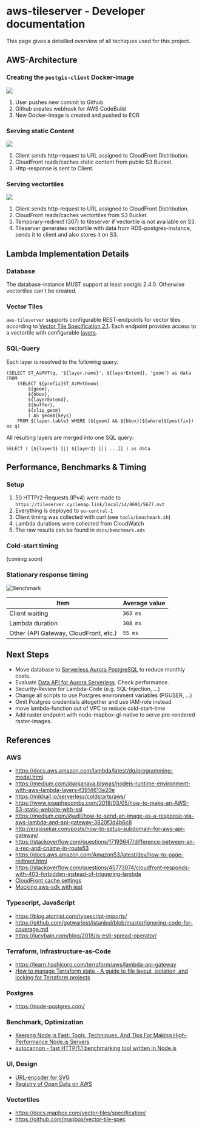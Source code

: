 # aws-tileserver - Developer documentation
This page gives a detailled overview of all techiques used for this project.

## AWS-Architecture

### Creating the `postgis-client` Docker-image

![](docs/img/CodeBuild-Docker.png)

1. User pushes new commit to Github
2. Github creates webhook for AWS CodeBuild
3. New Docker-Image is created and pushed to ECR

### Serving static Content

![](docs/img/CloudFront-static.png)

1. Client sends http-request to URL assigned to CloudFront Distribution.
2. CloudFront reads/caches static content from public S3 Bucket.
3. Http-response is sent to Client.

### Serving vectortiles 

![](docs/img/CloudFront-tiles.png)

1. Client sends http-request to URL assigned to CloudFront Distribution.
2. CloudFront reads/caches vectortiles from S3 Bucket.
3. Temporary-redirect (307) to tileserver if vectortile is not available on S3.
4. Tileserver generates vectortile with data from RDS-postgres-instance, sends it to client and also stores it on S3.

## Lambda Implementation Details

### Database

The database-instance MUST support at least postgis 2.4.0. Otherwise vectortiles can't be created.

### Vector Tiles

`aws-tileserver` supports configurable REST-endpoints for vector tiles according to [Vector Tile Specification 2.1](https://github.com/mapbox/vector-tile-spec/tree/master/2.1). Each endpoint provides access to a vectortile with configurable [layers](https://github.com/mapbox/vector-tile-spec/tree/master/2.1#41-layers).


### SQL-Query

Each layer is resolved to the following query:

```
(SELECT ST_AsMVT(q, '${layer.name}', ${layerExtend}, 'geom') as data FROM
    (SELECT ${prefix}ST_AsMvtGeom(
        ${geom},
        ${bbox},
        ${layerExtend},
        ${buffer},
        ${clip_geom}
        ) AS geom${keys}
    FROM ${layer.table} WHERE (${geom} && ${bbox})${where}${postfix}) as q)
```

All resulting layers are merged into one SQL query:

```
SELECT ( [${layer1} [|| ${layer2} [|| ...]] ) as data
```

## Performance, Benchmarks & Timing

### Setup

1. 50 HTTP/2-Requests (IPv4) were made to `https://tileserver.cyclemap.link/local/14/8691/5677.mvt`
2. Everything is deployed to `eu-central-1`
3. Client timing was collected with curl (see `tools/benchmark.sh`)
4. Lambda durations were collected from CloudWatch
5. The raw results can be found in `docs/benchmark.ods`

### Cold-start timing

(coming soon)

### Stationary response timing

![Benchmark](docs/img/benchmark.png)

Item | Average value
---|---
Client waiting | `363 ms`
Lambda duration | `308 ms`
Other (API Gateway, CloudFront, etc.) | `55 ms`

## Next Steps

- Move database to [Serverless Aurora PostgreSQL](https://docs.aws.amazon.com/AmazonRDS/latest/AuroraUserGuide/aurora-serverless.how-it-works.html) to reduce monthly costs.
- Evaluate [Data API for Aurora Serverless](https://docs.aws.amazon.com/AmazonRDS/latest/AuroraUserGuide/data-api.html). Check performance.
- Security-Review for Lambda-Code (e.g. SQL-Injection, ...)
- Change all scripts to use Postgres environment variables (PGUSER, ...)
- Omit Postgres credentials altogether and use IAM-role instead
- move lambda-function out of VPC to reduce cold-start-time
- Add raster endpoint with node-mapbox-gl-native to serve pre-rendered raster-images.

## References

### AWS

- https://docs.aws.amazon.com/lambda/latest/dg/programming-model.html
- https://medium.com/@anjanava.biswas/nodejs-runtime-environment-with-aws-lambda-layers-f3914613e20e
- https://mikhail.io/serverless/coldstarts/aws/
- https://www.josephecombs.com/2018/03/05/how-to-make-an-AWS-S3-static-website-with-ssl
- https://medium.com/@adil/how-to-send-an-image-as-a-response-via-aws-lambda-and-api-gateway-3820f3d4b6c8
- http://erajasekar.com/posts/how-to-setup-subdomain-for-aws-api-gateway/
- https://stackoverflow.com/questions/17193647/difference-between-an-a-rec-and-cname-in-route53
- https://docs.aws.amazon.com/AmazonS3/latest/dev/how-to-page-redirect.html
- https://stackoverflow.com/questions/45773074/cloudfront-responds-with-403-forbidden-instead-of-triggering-lambda
- [CloudFront cache settings](https://aws.amazon.com/premiumsupport/knowledge-center/cloudfront-custom-object-caching)
- [Mocking aws-sdk with jest](https://github.com/aws/aws-sdk-js/issues/1963)

### Typescript, JavaScript

- https://blog.atomist.com/typescript-imports/
- https://github.com/gotwarlost/istanbul/blob/master/ignoring-code-for-coverage.md
- https://lucybain.com/blog/2018/js-es6-spread-operator/

### Terraform, Infrastructure-as-Code

- https://learn.hashicorp.com/terraform/aws/lambda-api-gateway
- [How to manage Terraform state - A guide to file layout, isolation, and locking for Terraform projects](https://blog.gruntwork.io/how-to-manage-terraform-state-28f5697e68fa)

### Postgres

- https://node-postgres.com/

### Benchmark, Optimization

- [Keeping Node.js Fast: Tools, Techniques, And Tips For Making High-Performance Node.js Servers](https://webdesigntips.blog/web-design/web-design-tips/keeping-node-js-fast-tools-techniques-and-tips-for-making-high-performance-node-js-servers/)
- [autocannon - fast HTTP/1.1 benchmarking tool written in Node.js](https://github.com/mcollina/autocannon)

### UI, Design

- [URL-encoder for SVG](https://yoksel.github.io/url-encoder/)
- [Registry of Open Data on AWS](https://registry.opendata.aws/)

### Vectortiles

- https://docs.mapbox.com/vector-tiles/specification/
- https://github.com/mapbox/vector-tile-spec
